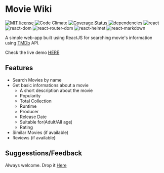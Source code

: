 # Movie Wiki
[![MIT license](http://img.shields.io/badge/license-MIT-brightgreen.svg)](http://opensource.org/licenses/MIT) ![Code Climate](https://api.codeclimate.com/v1/badges/93f562dc31d30928abc1/maintainability.png) [![Coverage Status](https://coveralls.io/repos/github/thisisabdus/movie-wiki/badge.svg?branch=master)](https://coveralls.io/github/thisisabdus/movie-wiki?branch=master) ![dependencies](https://img.shields.io/david/thisisabdus/movie-wiki.svg) ![react](https://img.shields.io/badge/react-16.5.2-brightgreen.svg) ![react-dom](https://img.shields.io/badge/react--dom-16.5.2-brightgreen.svg) ![react-router-dom](https://img.shields.io/badge/react--router--dom-4.3.1-brightgreen.svg) ![react-helmet](https://img.shields.io/badge/react--helmet-5.2.0-brightgreen.svg) ![react-markdown](https://img.shields.io/badge/react--markdown-6.3.0-brightgreen.svg) ![]()

A simple web-app built using ReactJS for searching movie's information using [TMDb](https://themoviedb.org) API. 

Check the live demo [HERE](https://abdusdev.me/movie-wiki)

## Features
- Search Movies by name
- Get basic informations about a movie 
    - A short description about the movie
    - Popularity
    - Total Collection
    - Runtime
    - Producer
    - Release Date
    - Suitable for(Adult/All age)
    - Rating
- Similar Movies (if available)
- Reviews (if available)

## Suggesstions/Feedback
Always welcome. Drop it [Here](mailto:dev.abdus@gmail.com)
